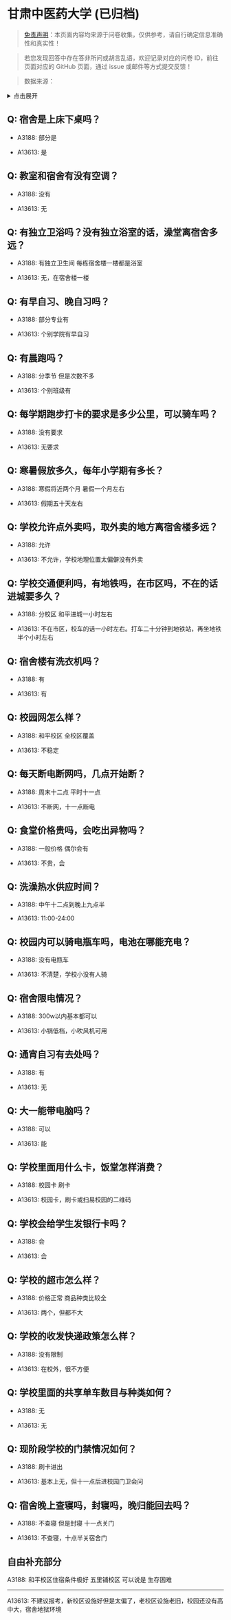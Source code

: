 # 甘肃中医药大学 (已归档)

> [免责声明](https://colleges.chat/#_3)：本页面内容均来源于问卷收集，仅供参考，请自行确定信息准确性和真实性！

> 若您发现回答中存在答非所问或胡言乱语，欢迎记录对应的问卷 ID，前往页面对应的 GitHub 页面，通过 issue 或邮件等方式提交反馈！

> 数据来源：

<details><summary>点击展开</summary>
<ul>
<li>A3188: 匿名 (2021 年 06 月)</li>
<li>A13613: 匿名 (2022 年 06 月)</li>
</ul>
</details>

## Q: 宿舍是上床下桌吗？

- A3188: 部分是

- A13613: 是

## Q: 教室和宿舍有没有空调？

- A3188: 没有

- A13613: 无

## Q: 有独立卫浴吗？没有独立浴室的话，澡堂离宿舍多远？

- A3188: 有独立卫生间 每栋宿舍楼一楼都是浴室

- A13613: 无，在宿舍楼一楼

## Q: 有早自习、晚自习吗？

- A3188: 部分专业有

- A13613: 个别学院有早自习

## Q: 有晨跑吗？

- A3188: 分季节 但是次数不多

- A13613: 个别班级有

## Q: 每学期跑步打卡的要求是多少公里，可以骑车吗？

- A3188: 没有要求

- A13613: 无要求

## Q: 寒暑假放多久，每年小学期有多长？

- A3188: 寒假将近两个月 暑假一个月左右

- A13613: 假期五十天左右

## Q: 学校允许点外卖吗，取外卖的地方离宿舍楼多远？

- A3188: 允许

- A13613: 不允许，学校地理位置太偏僻没有外卖

## Q: 学校交通便利吗，有地铁吗，在市区吗，不在的话进城要多久？

- A3188: 分校区 和平进城一小时左右

- A13613: 不在市区，校车的话一小时左右。打车二十分钟到地铁站，再坐地铁半个小时左右

## Q: 宿舍楼有洗衣机吗？

- A3188: 有

- A13613: 有

## Q: 校园网怎么样？

- A3188: 和平校区 全校区覆盖

- A13613: 不稳定

## Q: 每天断电断网吗，几点开始断？

- A3188: 周末十二点 平时十一点

- A13613: 不断网，十一点断电

## Q: 食堂价格贵吗，会吃出异物吗？

- A3188: 一般价格 偶尔会有

- A13613: 不贵，会

## Q: 洗澡热水供应时间？

- A3188: 中午十二点到晚上九点半

- A13613: 11:00-24:00

## Q: 校园内可以骑电瓶车吗，电池在哪能充电？

- A3188: 没有电瓶车

- A13613: 不清楚，学校小没有人骑

## Q: 宿舍限电情况？

- A3188: 300w以内基本都可以

- A13613: 小锅低档，小吹风机可用

## Q: 通宵自习有去处吗？

- A3188: 有

- A13613: 无

## Q: 大一能带电脑吗？

- A3188: 可以

- A13613: 能

## Q: 学校里面用什么卡，饭堂怎样消费？

- A3188: 校园卡 刷卡

- A13613: 校园卡，刷卡或扫易校园的二维码

## Q: 学校会给学生发银行卡吗？

- A3188: 会

- A13613: 会

## Q: 学校的超市怎么样？

- A3188: 价格正常 商品种类比较全

- A13613: 两个，但都不大

## Q: 学校的收发快递政策怎么样？

- A3188: 没有限制

- A13613: 在校外，很不方便

## Q: 学校里面的共享单车数目与种类如何？

- A3188: 无

- A13613: 无

## Q: 现阶段学校的门禁情况如何？

- A3188: 刷卡进出

- A13613: 基本上无，但十一点后进校园门卫会问

## Q: 宿舍晚上查寝吗，封寝吗，晚归能回去吗？

- A3188: 不查寝 但是封寝 十一点关门

- A13613: 不查寝，十点半关宿舍门

## 自由补充部分

A3188: 和平校区住宿条件极好 五里铺校区 可以说是 生存困难

***

A13613: 不建议报考，新校区设施好但是太偏了，老校区设施老旧，校园还没有高中大，宿舍地狱环境